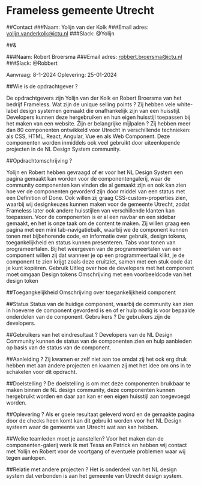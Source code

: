 # Frameless gemeente Utrecht

##Contact
###Naam: Yolijn van der Kolk
###Email adres: yolijn.vanderkolk@ictu.nl
###Slack: @Yolijn

##&

###Naam: Robert Broersma
###Email adres: robbert.broersma@ictu.nl
###Slack: @Robbert

Aanvraag: 8-1-2024							Oplevering: 25-01-2024


##Wie is de opdrachtgever ?

De opdrachtgevers zijn Yolijn van der Kolk en Robert Broersma van het bedrijf Frameless.
Wat zijn de unique selling points ?
Zij hebben vele white-label design systemen gemaakt die onafhankelijk zijn van een huisstijl. Developers kunnen deze hergebruiken en hun eigen huisstijl toepassen bij het maken van een website.
Zijn er belangrijke mijlpalen ?
Zij hebben meer dan 80 componenten ontwikkeld voor Utrecht in verschillende technieken: als CSS, HTML, React, Angular, Vue en als Web Component. Deze componenten worden inmiddels ook veel gebruikt door uiteenlopende projecten in de NL Design System community.


##Opdrachtomschrijving ?

Yolijn en Robert hebben gevraagd of er voor het NL Design System een pagina gemaakt kan worden voor de componentengalerij, waar de community componenten kan vinden die al gemaakt zijn en ook kan zien hoe ver de componenten gevorderd zijn door middel van een status met een Definition of Done. Ook willen zij graag CSS-custom-properties zien, waarbij wij designkeuzes kunnen maken voor de gemeente Utrecht, zodat Frameless later ook andere huisstijlen van verschillende klanten kan toepassen. Voor de componenten is er al een navbar en een sidebar gemaakt, en het is onze taak om de content te maken. Zij willen graag een pagina met een mini tab-navigatiebalk, waarbij we de component kunnen tonen met bijbehorende code, en informatie over gebruik, design tokens, toegankelijkheid en status kunnen presenteren.
Tabs voor tonen van programeertalen.
Bij het weergeven van de programmeertalen van een component willen zij dat wanneer je op een programmeertaal klikt, je de component te zien krijgt zoals deze eruitziet, samen met een stuk code dat je kunt kopiëren.
Gebruik
Uitleg over hoe de developers met het component moet omgaan
Design tokens
Omschrijving met een voorbeeldcode van het design token

##Toegangkelijkheid
Omschrijving over toegankelijkheid component

##Status
Status van de huidige component, waarbij de community kan zien in hoeverre de component gevorderd is en of er hulp nodig is voor bepaalde onderdelen van de component.
Gebruikers ?
De gebruikers zijn de developers.

##Gebruikers van het eindresultaat ?
Developers van de NL Design Community kunnen de status van de componenten zien en hulp aanbieden op basis van de status van de component.

##Aanleiding ?
Zij kwamen er zelf niet aan toe omdat zij het ook erg druk hebben met aan andere projecten en kwamen zij met het idee om ons in te schakelen voor dit opdracht.

##Doelstelling ?
De doelstelling is om met deze componenten bruikbaar te maken binnen de NL design community, deze componenten kunnen hergebruikt worden en daar aan kan er een eigen huisstijl aan toegevoegd worden.

##Oplevering ?
Als er goeie resultaat geleverd word en de gemaakte pagina door de checks heen komt kan dit gebruikt worden voor het NL Design systeem waar de gemeente van Utrecht wat aan kan hebben.

##Welke teamleden moet je aanstellen? 
Voor het maken dan de componenten-galerij werk ik met Tessa en Patrick en hebben wij contact met Yolijn en Robert voor de voortgang of eventuele problemen waar wij tegen aanlopen.

##Relatie met andere projecten ?
Het is onderdeel van het NL design system dat verbonden is aan het gemeente van Utrecht design system.

